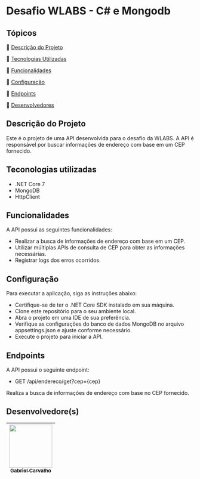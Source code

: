 # Desafio WLABS - C# e Mongodb

## Tópicos

:small_blue_diamond: [Descrição do Projeto](#descrição-do-projeto)

:small_blue_diamond: [Tecnologias Utilizadas](#tecnologias-utilizadas)

:small_blue_diamond: [Funcionalidades](#Funcionalidades)

:small_blue_diamond: [Configuração](#Configuração)

:small_blue_diamond: [Endpoints](#Endpoints)

:small_blue_diamond: [Desenvolvedores](#desenvolvedore(s))

## Descrição do Projeto

Este é o projeto de uma API desenvolvida para o desafio da WLABS. A API é responsável por buscar informações de endereço com base em um CEP fornecido.

## Teconologias utilizadas

- .NET Core 7
- MongoDB
- HttpClient

## Funcionalidades

A API possui as seguintes funcionalidades:

- Realizar a busca de informações de endereço com base em um CEP.
- Utilizar múltiplas APIs de consulta de CEP para obter as informações necessárias.
- Registrar logs dos erros ocorridos.

## Configuração

Para executar a aplicação, siga as instruções abaixo:

- Certifique-se de ter o .NET Core SDK instalado em sua máquina.
- Clone este repositório para o seu ambiente local.
- Abra o projeto em uma IDE de sua preferência.
- Verifique as configurações do banco de dados MongoDB no arquivo appsettings.json e ajuste conforme necessário.
- Execute o projeto para iniciar a API.

## Endpoints

A API possui o seguinte endpoint:

- GET /api/endereco/get?cep={cep} 

Realiza a busca de informações de endereço com base no CEP fornecido.

## Desenvolvedore(s)

| [<img src="https://avatars.githubusercontent.com/u/58979991?v=4" width=115><br><sub>Gabriel Carvalho</sub>](https://github.com/GabCarvaS) |
| :---------------------------------------------------------------------------------------------------------------------------------------: |

